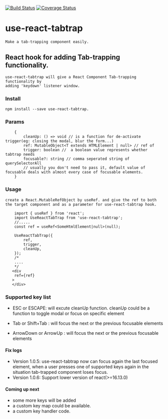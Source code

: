 [![Build Status](https://travis-ci.com/judoaseeta/useReactTabTrap.svg?branch=main)](https://travis-ci.com/judoaseeta/useReactTabTrap)
[![Coverage Status](https://coveralls.io/repos/github/judoaseeta/useReactTabTrap/badge.svg?branch=main)](https://coveralls.io/github/judoaseeta/useReactTabTrap?branch=main)
# use-react-tabtrap
    Make a tab-trapping component easily.

## React hook for adding Tab-trapping functionality.
    use-react-tabtrap will give a React Component Tab-trapping functionality by
    adding 'keydown' listener window. 

### Install
    npm install --save use-react-tabtrap.

### Params 
```tsx
    {
        cleanUp: () => void // is a function for de-activate trigger(eg: closing the modal, blur the form...)
        ref: MutableObject<T extends HTMLElement | null> // ref of 
        trigger: boolean //  a boolean value represents whether tabtrap needs
        focusable?: string // comma seperated string of querySelectorAll
        // usually you don't need to pass it, default value of focusable deals with almost every case of focusable elements.
    }
```

### Usage
    create a React.MutableRefObject by useRef. and give the ref to both the target component and as a parameter for use-react-tabtrap hook.
``` tsx
    import { useRef } from 'react';
    import UseReactTabTrap from 'use-react-tabtrap';
    //.....
    const ref = useRef<SomeHtmlElement|null>(null);

    UseReactTabTrap({
        ref,
        trigger,
        cleanUp,
    });
    /*
    ....
    */
   <div
    ref={ref}
   >
   </div>
```

### Supported key list

- ESC or ESCAPE: will excute cleanUp function. cleanUp could be a function to toggle modal or focus on specific element 

- Tab or Shift+Tab : will focus the next or the previous focusable elements

- ArrowDown or ArrowUp : will focus the next or the previous focusable elements

#### Fix logs
- Version 1.0.5: use-react-tabtrap now can focus again the last focused element, when a user presses one of supported keys again in the situation tab-trapped component loses focus.
- Version 1.0.6: Support lower version of react(>=16.13.0)
#### Coming up next

- some more keys will be added
- a custom key map could be available.
- a custom key handler code.

